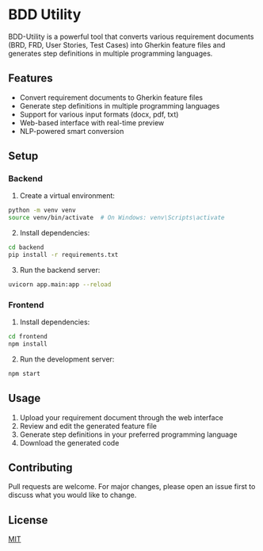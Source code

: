 # BDD Utility
BDD-Utility is a powerful tool that converts various requirement documents (BRD, FRD, User Stories, Test Cases) into Gherkin feature files and generates step definitions in multiple programming languages.

## Features
- Convert requirement documents to Gherkin feature files
- Generate step definitions in multiple programming languages
- Support for various input formats (docx, pdf, txt)
- Web-based interface with real-time preview
- NLP-powered smart conversion

## Setup

### Backend
1. Create a virtual environment:
```bash
python -m venv venv
source venv/bin/activate  # On Windows: venv\Scripts\activate
```

2. Install dependencies:
```bash
cd backend
pip install -r requirements.txt
```

3. Run the backend server:
```bash
uvicorn app.main:app --reload
```

### Frontend
1. Install dependencies:
```bash
cd frontend
npm install
```

2. Run the development server:
```bash
npm start
```

## Usage
1. Upload your requirement document through the web interface
2. Review and edit the generated feature file
3. Generate step definitions in your preferred programming language
4. Download the generated code

## Contributing
Pull requests are welcome. For major changes, please open an issue first to discuss what you would like to change.

## License
[MIT](https://choosealicense.com/licenses/mit/)